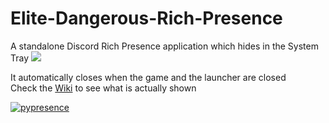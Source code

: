 # Elite-Dangerous-Rich-Presence
A standalone Discord Rich Presence application which hides in the System Tray
![](https://github.com/Lasa2/Elite-Dangerous-Rich-Presence/blob/rework/wiki/Rich-Presence.jpg)

It automatically closes when the game and the launcher are closed  
Check the [Wiki](https://github.com/Lasa2/Elite-Dangerous-Rich-Presence/wiki) to see what is actually shown

[![pypresence](https://img.shields.io/badge/using-pypresence-00bb88.svg?style=for-the-badge&logo=discord&logoWidth=20)](https://github.com/qwertyquerty/pypresence)
